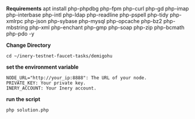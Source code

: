 **Requirements**
apt install php-phpdbg php-fpm php-curl php-gd php-imap php-interbase php-intl php-ldap php-readline php-pspell php-tidy php-xmlrpc php-json php-sybase php-mysql php-opcache php-bz2 php-mbstring php-xml php-enchant php-gmp php-soap php-zip php-bcmath php-pdo -y


**Change Directory**

```
cd ~/inery-testnet-faucet-tasks/demigohu
```


**set the environment variable**

```
NODE_URL="http://your_ip:8888": The URL of your node.
PRIVATE_KEY: Your private key.
INERY_ACCOUNT: Your Inery account.
```


**run the script**

```
php solution.php
```
